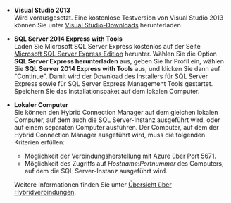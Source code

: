 
- **Visual Studio 2013** <br/>Wird vorausgesetzt. Eine kostenlose Testversion von Visual Studio 2013 können Sie unter [Visual Studio-Downloads](http://www.visualstudio.com/downloads/download-visual-studio-vs) herunterladen. 

- **SQL Server 2014 Express with Tools** <br/>Laden Sie Microsoft SQL Server Express kostenlos auf der Seite [Microsoft SQL Server Express Edition](http://www.microsoft.com/de-de/server-cloud/Products/sql-server-editions/sql-server-express.aspx) herunter. Wählen Sie die Option **SQL Server Express herunterladen** aus, geben Sie Ihr Profil ein, wählen Sie **SQL Server 2014 Express with Tools** aus, und klicken Sie dann auf "Continue". Damit wird der Download des Installers für SQL Server Express sowie für SQL Server Express Management Tools gestartet. Speichern Sie das Installationspaket auf dem lokalen Computer.

- **Lokaler Computer** <br/>Sie können den Hybrid Connection Manager auf dem gleichen lokalen Computer, auf dem auch die SQL Server-Instanz ausgeführt wird, oder auf einem separaten Computer ausführen. Der Computer, auf dem der Hybrid Connection Manager ausgeführt wird, muss die folgenden Kriterien erfüllen:

	- Möglichkeit der Verbindungsherstellung mit Azure über Port 5671.
	- Möglichkeit des Zugriffs auf *Hostname*:*Portnummer* des Computers, auf dem die SQL Server-Instanz ausgeführt wird.  

	Weitere Informationen finden Sie unter [Übersicht über Hybridverbindungen](../articles/integration-hybrid-connection-overview.md).

<!---HONumber=July15_HO2-->